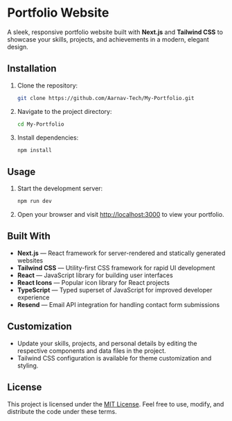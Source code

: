 # Portfolio Website

A sleek, responsive portfolio website built with **Next.js** and **Tailwind CSS** to showcase your skills, projects, and achievements in a modern, elegant design.

## Installation

1. Clone the repository:

   ```bash
   git clone https://github.com/Aarnav-Tech/My-Portfolio.git
   ```

2. Navigate to the project directory:

   ```bash
   cd My-Portfolio
   ```

3. Install dependencies:

   ```bash
   npm install
   ```

## Usage

1. Start the development server:

   ```bash
   npm run dev
   ```

2. Open your browser and visit [http://localhost:3000](http://localhost:3000) to view your portfolio.

## Built With

- **Next.js** — React framework for server-rendered and statically generated websites  
- **Tailwind CSS** — Utility-first CSS framework for rapid UI development  
- **React** — JavaScript library for building user interfaces  
- **React Icons** — Popular icon library for React projects  
- **TypeScript** — Typed superset of JavaScript for improved developer experience  
- **Resend** — Email API integration for handling contact form submissions  

## Customization

- Update your skills, projects, and personal details by editing the respective components and data files in the project.
- Tailwind CSS configuration is available for theme customization and styling.

## License

This project is licensed under the [MIT License](https://opensource.org/licenses/MIT). Feel free to use, modify, and distribute the code under these terms.
